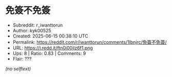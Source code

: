 # 免簽不免簽

- Subreddit: r_iwanttorun
- Author: kyk00525
- Created: 2025-06-15 00:38:10 UTC
- Permalink: https://reddit.com/r/iwanttorun/comments/1lbnjrc/免簽不免簽/
- URL: https://i.redd.it/ftn0i00jlz6f1.png
- Ups: 8 | Ratio: 0.83 | Comments: 9
- Flair: ???

_(no selftext)_
